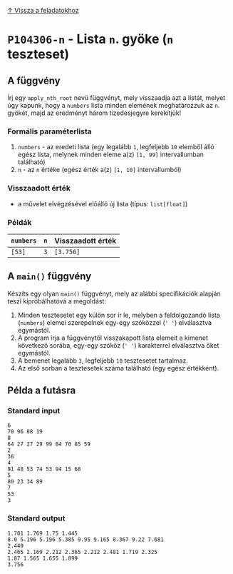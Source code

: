 
[↑ Vissza a feladatokhoz](./README.md)

# `P104306-n` - Lista `n`. gyöke (`n` teszteset)

## A függvény

Írj egy `apply_nth_root` nevű függvényt, mely visszaadja azt a listát, melyet úgy kapunk, hogy a `numbers` lista minden elemének meghatározzuk az `n`. gyökét, majd az eredményt három tizedesjegyre kerekítjük!

### Formális paraméterlista

1. `numbers` - az eredeti lista (egy legalább `1`, legfeljebb `10` elemből álló egész lista, melynek minden eleme a(z) `[1, 99]` intervallumban található)
1. `n` - az `n` értéke (egész érték a(z) `[1, 10]` intervallumból)

### Visszaadott érték

* a művelet elvégzésével előálló új lista (típus: `list[float]`)

### Példák

| `numbers` | `n` | Visszaadott érték | 
| :--- | ---: | :-- | 
| `[53]` | `3` | `[3.756]` | 

## A `main()` függvény

Készíts egy olyan `main()` függvényt, mely az alábbi specifikációk alapján teszi kipróbálhatóvá a megoldást:

1. Minden tesztesetet egy külön sor ír le, melyben a feldolgozandó lista (`numbers`) elemei szerepelnek egy-egy szóközzel (`' '`) elválasztva egymástól.
1. A program írja a függvénytől visszakapott lista elemeit a kimenet következő sorába, egy-egy szóköz (`' '`) karakterrel elválasztva őket egymástól.
1. A bemenet legalább `3`, legfeljebb `10` tesztesetet tartalmaz.
1. Az első sorban a tesztesetek száma található (egy egész értékként).

## Példa a futásra

### Standard input

```
6
70 96 88 19
8
64 27 27 29 99 84 70 85 59
2
36
4
91 48 53 74 53 94 15 68
5
80 23 34 89
7
53
3
```

### Standard output

```
1.701 1.769 1.75 1.445
8.0 5.196 5.196 5.385 9.95 9.165 8.367 9.22 7.681
2.449
2.465 2.169 2.212 2.365 2.212 2.481 1.719 2.325
1.87 1.565 1.655 1.899
3.756
```